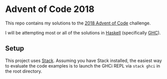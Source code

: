 # Advent of Code 2018

This repo contains my solutions to the [2018 Advent of Code](https://adventofcode.com/2018) challenge.

I will be attempting most or all of the solutions in [Haskell](http://haskell.org/) (specifically [GHC](https://wiki.haskell.org/GHC)).

## Setup

This project uses [Stack](https://docs.haskellstack.org). Assuming you have Stack installed, the easiest way to evaluate the code examples is to launch the GHCi REPL via `stack ghci` in the root directory.
